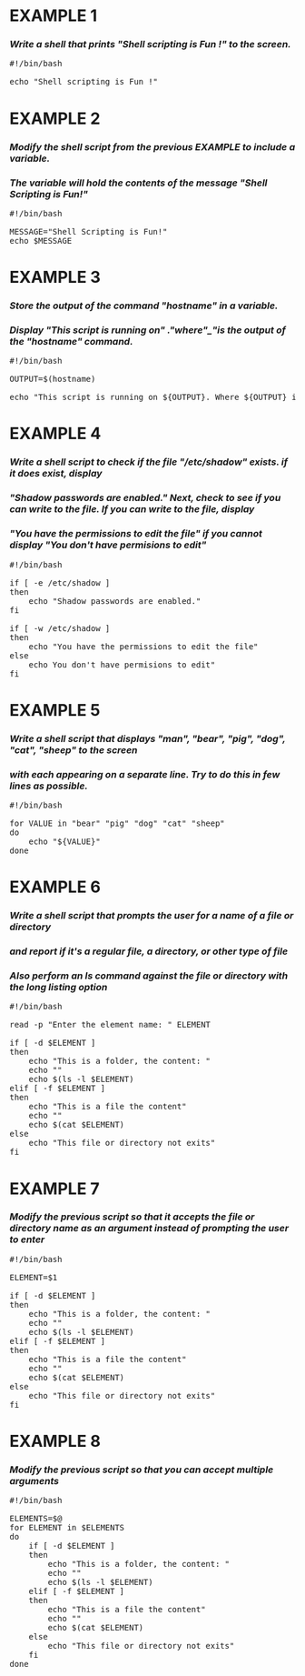 # EXAMPLE 1

### *Write a shell that prints "Shell scripting is Fun !" to the screen.*

<pre>
#!/bin/bash

echo "Shell scripting is Fun !"
</pre>

# EXAMPLE 2

### *Modify the shell script from the previous EXAMPLE to include a variable.* 
### *The variable will hold the contents of the message "Shell Scripting is Fun!"*

<pre>
#!/bin/bash

MESSAGE="Shell Scripting is Fun!"
echo $MESSAGE
</pre>

# EXAMPLE 3

### *Store the output of the command "hostname" in a variable.*
### *Display "This script is running on" ______."where"_______"is the output of the "hostname" command.*

<pre>
#!/bin/bash

OUTPUT=$(hostname)

echo "This script is running on ${OUTPUT}. Where ${OUTPUT} is the output of the \"hostname\" command."
</pre>

# EXAMPLE 4

### *Write a shell script to check if the file "/etc/shadow" exists. if it does exist, display*
### *"Shadow passwords are enabled." Next, check to see if you can write to the file. If you can write to the file, display*
### *"You have the permissions to edit the file" if you cannot display "You don't have permisions to edit"*

<pre>
#!/bin/bash

if [ -e /etc/shadow ]
then
    echo "Shadow passwords are enabled."
fi

if [ -w /etc/shadow ]
then
    echo "You have the permissions to edit the file"
else
    echo You don't have permisions to edit"
fi
</pre>

# EXAMPLE 5
### *Write a shell script that displays "man", "bear", "pig", "dog", "cat", "sheep" to the screen*
### *with each appearing on a separate line. Try to do this in few lines as possible.*

<pre>
#!/bin/bash

for VALUE in "bear" "pig" "dog" "cat" "sheep"
do
    echo "${VALUE}"
done
</pre>

# EXAMPLE 6
### *Write a shell script that prompts the user for a name of a file or directory*
### *and report if it's a regular file, a directory, or other type of file*
### *Also perform an ls command against the file or directory with the long listing option*

<pre>
#!/bin/bash

read -p "Enter the element name: " ELEMENT

if [ -d $ELEMENT ]
then
    echo "This is a folder, the content: "
    echo ""
    echo $(ls -l $ELEMENT)
elif [ -f $ELEMENT ]
then
    echo "This is a file the content"
    echo ""
    echo $(cat $ELEMENT)
else
    echo "This file or directory not exits"
fi
</pre>

# EXAMPLE 7
### *Modify the previous script so that  it accepts the file or directory name as an argument instead of prompting the user to enter*

<pre>
#!/bin/bash

ELEMENT=$1

if [ -d $ELEMENT ]
then
    echo "This is a folder, the content: "
    echo ""
    echo $(ls -l $ELEMENT)
elif [ -f $ELEMENT ]
then
    echo "This is a file the content"
    echo ""
    echo $(cat $ELEMENT)
else
    echo "This file or directory not exits"
fi
</pre>

# EXAMPLE 8
### *Modify the previous script so that  you can accept multiple arguments*

<pre>
#!/bin/bash

ELEMENTS=$@
for ELEMENT in $ELEMENTS
do
    if [ -d $ELEMENT ]
    then
        echo "This is a folder, the content: "
        echo ""
        echo $(ls -l $ELEMENT)
    elif [ -f $ELEMENT ]
    then
        echo "This is a file the content"
        echo ""
        echo $(cat $ELEMENT)
    else
        echo "This file or directory not exits"
    fi
done
</pre>


